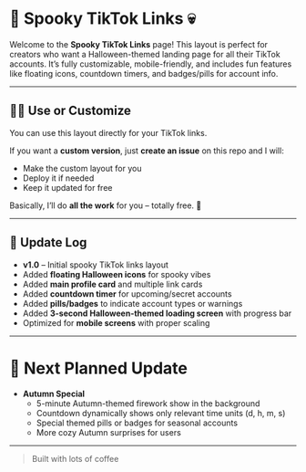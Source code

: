 # 🎃 Spooky TikTok Links 💀

Welcome to the **Spooky TikTok Links** page! This layout is perfect for creators who want a Halloween-themed landing page for all their TikTok accounts. It’s fully customizable, mobile-friendly, and includes fun features like floating icons, countdown timers, and badges/pills for account info.

---

## 🧙‍♀️ Use or Customize

You can use this layout directly for your TikTok links.  

If you want a **custom version**, just **create an issue** on this repo and I will:  
- Make the custom layout for you  
- Deploy it if needed  
- Keep it updated for free  

Basically, I’ll do **all the work** for you – totally free. 🎃

---

## 📝 Update Log

- **v1.0** – Initial spooky TikTok links layout  
- Added **floating Halloween icons** for spooky vibes  
- Added **main profile card** and multiple link cards  
- Added **countdown timer** for upcoming/secret accounts  
- Added **pills/badges** to indicate account types or warnings  
- Added **3-second Halloween-themed loading screen** with progress bar  
- Optimized for **mobile screens** with proper scaling  

---

# 🔮 Next Planned Update

- **Autumn Special**  
  - 5-minute Autumn-themed firework show in the background  
  - Countdown dynamically shows only relevant time units (d, h, m, s)  
  - Special themed pills or badges for seasonal accounts  
  - More cozy Autumn surprises for users  

---

> Built with lots of coffee
